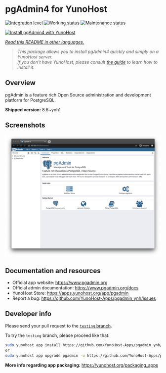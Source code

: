 <!--
N.B.: This README was automatically generated by <https://github.com/YunoHost/apps/tree/master/tools/readme_generator>
It shall NOT be edited by hand.
-->

# pgAdmin4 for YunoHost

[![Integration level](https://dash.yunohost.org/integration/pgadmin.svg)](https://dash.yunohost.org/appci/app/pgadmin) ![Working status](https://ci-apps.yunohost.org/ci/badges/pgadmin.status.svg) ![Maintenance status](https://ci-apps.yunohost.org/ci/badges/pgadmin.maintain.svg)

[![Install pgAdmin4 with YunoHost](https://install-app.yunohost.org/install-with-yunohost.svg)](https://install-app.yunohost.org/?app=pgadmin)

*[Read this README in other languages.](./ALL_README.md)*

> *This package allows you to install pgAdmin4 quickly and simply on a YunoHost server.*  
> *If you don't have YunoHost, please consult [the guide](https://yunohost.org/install) to learn how to install it.*

## Overview

pgAdmin is a feature rich Open Source administration and development platform for PostgreSQL.


**Shipped version:** 8.6~ynh1

## Screenshots

![Screenshot of pgAdmin4](./doc/screenshots/pgadmin4-welcome-light.png)

## Documentation and resources

- Official app website: <https://www.pgadmin.org>
- Official admin documentation: <https://www.pgadmin.org/docs>
- YunoHost Store: <https://apps.yunohost.org/app/pgadmin>
- Report a bug: <https://github.com/YunoHost-Apps/pgadmin_ynh/issues>

## Developer info

Please send your pull request to the [`testing` branch](https://github.com/YunoHost-Apps/pgadmin_ynh/tree/testing).

To try the `testing` branch, please proceed like that:

```bash
sudo yunohost app install https://github.com/YunoHost-Apps/pgadmin_ynh/tree/testing --debug
or
sudo yunohost app upgrade pgadmin -u https://github.com/YunoHost-Apps/pgadmin_ynh/tree/testing --debug
```

**More info regarding app packaging:** <https://yunohost.org/packaging_apps>
